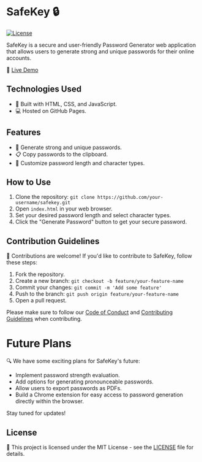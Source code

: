 # SafeKey 🔒 

[![License](https://img.shields.io/badge/license-MIT-blue.svg)](https://opensource.org/licenses/MIT)

SafeKey is a secure and user-friendly Password Generator web application that allows users to generate strong and unique passwords for their online accounts.

🚀 [Live Demo](https://safe-key-sigma.vercel.app/)

## Technologies Used

- 🔧 Built with HTML, CSS, and JavaScript.
- 💻 Hosted on GitHub Pages.

## Features

- 🔐 Generate strong and unique passwords.
- 📋 Copy passwords to the clipboard.
- 🔢 Customize password length and character types.

## How to Use

1. Clone the repository: `git clone https://github.com/your-username/safekey.git`
2. Open `index.html` in your web browser.
3. Set your desired password length and select character types.
4. Click the "Generate Password" button to get your secure password.

## Contribution Guidelines

🎉 Contributions are welcome! If you'd like to contribute to SafeKey, follow these steps:

1. Fork the repository.
2. Create a new branch: `git checkout -b feature/your-feature-name`
3. Commit your changes: `git commit -m 'Add some feature'`
4. Push to the branch: `git push origin feature/your-feature-name`
5. Open a pull request.

Please make sure to follow our [Code of Conduct](CODE_OF_CONDUCT.md) and [Contributing Guidelines](CONTRIBUTING.md) when contributing.

# Future Plans

🔍 We have some exciting plans for SafeKey's future:

- Implement password strength evaluation.
- Add options for generating pronounceable passwords.
- Allow users to export passwords as PDFs.
- Build a Chrome extension for easy access to password generation directly within the browser.

Stay tuned for updates!

## License

📝 This project is licensed under the MIT License - see the [LICENSE](LICENSE) file for details.
